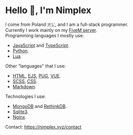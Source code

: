 # Hello 👋, I'm Nimplex
I come from Poland 🇵🇱, and I am a full-stack programmer.<br>
Currently I work mainly on my [FiveM server](https://4rdm.cf/).<br>
Programming languages I mostly use:
- [JavaScript](https://developer.mozilla.org/en-US/docs/Learn/JavaScript/First_steps/What_is_JavaScript) and [TypeScript](https://www.typescriptlang.org/).
- [Python](https://www.python.org/).
- [Lua](https://www.lua.org/).

Other "languages" that I use:
- [HTML](https://developer.mozilla.org/en-US/docs/Glossary/HTML), [EJS](https://ejs.co/), [PUG](https://pugjs.org/), [VUE](https://vuejs.org/).
- [SCSS](https://sass-lang.com/), [CSS](https://developer.mozilla.org/en-US/docs/Learn/Getting_started_with_the_web/CSS_basics).
- [Markdown](https://www.markdownguide.org/getting-started/).

Technologies I use:
- [MongoDB](https://www.mongodb.com/) and [RethinkDB](https://rethinkdb.com/).
- [Sqlite3](https://sqlite.org/).
- [Nginx](https://nginx.org/).

Contact: https://nimplex.xyz/contact
